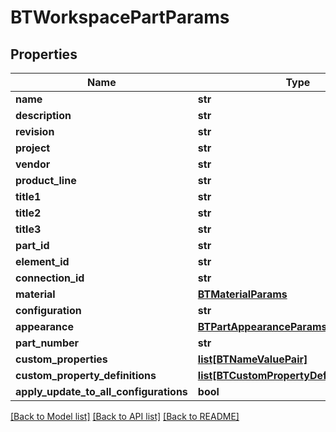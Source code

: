 # BTWorkspacePartParams

## Properties
Name | Type | Description | Notes
------------ | ------------- | ------------- | -------------
**name** | **str** |  | [optional] 
**description** | **str** |  | [optional] 
**revision** | **str** |  | [optional] 
**project** | **str** |  | [optional] 
**vendor** | **str** |  | [optional] 
**product_line** | **str** |  | [optional] 
**title1** | **str** |  | [optional] 
**title2** | **str** |  | [optional] 
**title3** | **str** |  | [optional] 
**part_id** | **str** |  | [optional] 
**element_id** | **str** |  | [optional] 
**connection_id** | **str** |  | [optional] 
**material** | [**BTMaterialParams**](BTMaterialParams.md) |  | [optional] 
**configuration** | **str** |  | [optional] 
**appearance** | [**BTPartAppearanceParams**](BTPartAppearanceParams.md) |  | [optional] 
**part_number** | **str** |  | [optional] 
**custom_properties** | [**list[BTNameValuePair]**](BTNameValuePair.md) |  | [optional] 
**custom_property_definitions** | [**list[BTCustomPropertyDefinitionParams]**](BTCustomPropertyDefinitionParams.md) |  | [optional] 
**apply_update_to_all_configurations** | **bool** |  | [optional] 

[[Back to Model list]](../README.md#documentation-for-models) [[Back to API list]](../README.md#documentation-for-api-endpoints) [[Back to README]](../README.md)


